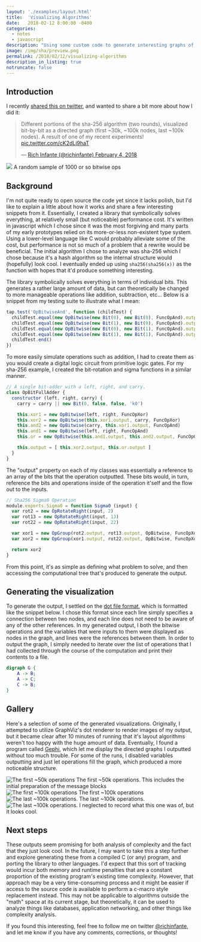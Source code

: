 ```yaml
---
layout: './examples/layout.html'
title:  'Visualizing Algorithms'
date:   2018-02-12 8:00:00 -0400
categories: 
  - notes
  - javascript
description: "Using some custom code to generate interesting graphs of algorithmic operations."
image: /img/sha/preview.png
permalink: /2018/02/12/visualizing-algorithms
description_in_listing: true
notruncate: false
---
```


<script slot="javascript" src="https://richinfante.com/script.js"></script>
<link slot="stylesheet" rel="stylesheet" href="https://richinfante.com/styles.css"/>

## Introduction

I recently  <a href="https://twitter.com/richinfante/status/959984976090619904">shared this on twitter</a>, and wanted to share a bit more about how I did it:

<blockquote class="twitter-tweet" data-lang="en"><p lang="en" dir="ltr">Different portions of the sha-256 algorithm (two rounds), visualized bit-by-bit as a directed graph (first ~30k, ~100k nodes, last ~100k nodes). A result of one of my recent experiments! <a href="https://t.co/cK2dLj9haT">pic.twitter.com/cK2dLj9haT</a></p>&mdash; <a href="https://twitter.com/richinfante/status/959984976090619904">Rich Infante (@richinfante) February 4, 2018</a></blockquote>

<div class="image-wrapper">
  <div class="image">
    <img src="/img/sha/fish.png" label="A random sample of 1000 or so bitwise ops">
    <label>A random sample of 1000 or so bitwise ops</label>
  </div>
</div>

## Background

I'm not quite ready to open source the code yet since it lacks polish, but I'd like to explain a little about how it works and share a few interesting snippets from it. Essentially, I created a library that symbolically solves everything, at relatively small (but noticeable) performance cost. It's written in javascript which I chose since it was the most forgiving and many parts of my early prototypes relied on its more-or-less non-existent type system. Using a lower-level language like C would probably alleviate some of the cost, but performance is not so much of a problem that a rewrite would be beneficial. The initial algorithm I chose to analyze was sha-256 which I chose because it's a hash algorithm so the internal structure would (hopefully) look cool. I eventually ended up using `sha256(sha256(x))` as the function with hopes that it'd produce something interesting.

The library symbolically solves everything in terms of individual bits. This generates a rather large amount of data, but can theoretically be changed to more manageable operations like addition, subtraction, etc... Below is a snippet from my testing suite to illustrate what I mean:

```js
tap.test('OpBitwiseAnd', function (childTest) {
  childTest.equal(new OpBitwise(new Bit(0), new Bit(0), FuncOpAnd).output.value, 0)
  childTest.equal(new OpBitwise(new Bit(1), new Bit(0), FuncOpAnd).output.value, 0)
  childTest.equal(new OpBitwise(new Bit(0), new Bit(1), FuncOpAnd).output.value, 0)
  childTest.equal(new OpBitwise(new Bit(1), new Bit(1), FuncOpAnd).output.value, 1)
  childTest.end()
})
```

To more easily simulate operations such as addition, I had to create them as you would create a digital logic circuit from primitive logic gates. For my sha-256 example, I created the bit-rotation and sigma functions in a similar manner.

```js
// A single bit-adder with a left, right, and carry.
class OpBitFullAdder {
  constructor (left, right, carry) {
    carry = carry || new Bit(0, false, false, 'k0')

    this.xor1 = new OpBitwise(left, right, FuncOpXor)
    this.xor2 = new OpBitwise(this.xor1.output, carry, FuncOpXor)
    this.and2 = new OpBitwise(carry, this.xor1.output, FuncOpAnd)
    this.and1 = new OpBitwise(left, right, FuncOpAnd)
    this.or = new OpBitwise(this.and1.output, this.and2.output, FuncOpOr)

    this.output = [ this.xor2.output, this.or.output ]
  }
}
```

The "output" property on each of my classes was essentially a reference to an array of the bits that the operation outputted. These bits would, in turn, reference the bits and operations inside of the operation it'self and the flow out to the inputs.

```js
// Sha256 Sigma0 Operation
module.exports.Sigma0 = function Sigma0 (input) {
  var rot2 = new OpRotateRight(input, 2)
  var rot13 = new OpRotateRight(input, 13)
  var rot22 = new OpRotateRight(input, 22)

  var xor1 = new OpGroup(rot2.output, rot13.output, OpBitwise, FuncOpXor)
  var xor2 = new OpGroup(xor1.output, rot22.output, OpBitwise, FuncOpXor)

  return xor2
}
```

From this point, it's as simple as defining what problem to solve, and then accessing the computational tree that's produced to generate the output.

## Generating the visualization
To generate the output, I settled on the [dot file format](https://en.wikipedia.org/wiki/DOT_(graph_description_language)), which is formatted like the snippet below. I chose this format since each line simply specifies a connection between two nodes, and each line does not need to be aware of any of the other references. In my generated output, I both the bitwise operations and the variables that were inputs to them were displayed as nodes in the graph, and lines were the references between them. In order to output the graph, I simply needed to iterate over the list of operations that I had collected through the course of the computation and print their contents to a file.

```dot
digraph G {
    A -> B;
    A -> C;
    C -> B;
}
```

## Gallery
Here's a selection of some of the generated visualizations. Originally, I attempted to utilize GraphViz's dot renderer to render images of my output, but it became clear after 10 minutes of running that it's layout algorithms weren't too happy with the huge amount of data. Eventually, I found a program called [Gephi](https://gephi.org/), which let me display the directed graphs I outputted without too much trouble. For some of the runs, I disabled variables outputting and just let operations fill the graph, which produced a more noticeable structure.


<div class="image-wrapper">
  <div class="image">
    <img src="/img/sha/shabeginning-50k.png" alt="The first ~50k operations">
    <label>The first ~50k operations. This includes the initial preparation of the message blocks</label>
  </div>
</div>

<div class="image-wrapper">
  <div class="image">
    <img src="/img/sha/first100k.png" alt="The first ~100k operations">
    <label>The first ~100k operations</label>
  </div>
</div>

<div class="image-wrapper">
  <div class="image">
    <img src="/img/sha/sha256-100k.png" alt="The last ~100k operations.">
    <label>The last ~100k operations.</label>
  </div>
</div>

<div class="image-wrapper">
  <div class="image">
    <img src="/img/sha/doublesnake.png" alt="The last ~100k operations.">
    <label>I neglected to record what this one was of, but it looks cool.</label>
  </div>
</div>

## Next steps

These outputs seem promising for both analysis of complexity and the fact that they just look cool. In the future, I may want to take this a step further and explore generating these from a compiled C (or any) program, and porting the library to other languages. I'd expect that this sort of tracking would incur both memory and runtime penalties that are a constant proportion of the existing program's existing time complexity. However, that approach may be a very time-consuming process and it might be easier if access to the source code is available to perform a c-macro style replacement instead. This may not be applicable to algorithms outside the "math" space at its current stage, but theoretically, it can be used to analyze things like databases, application networking, and other things like complexity analysis.

If you found this interesting, feel free to follow me on twitter <a href="https://twitter.com/richinfante">@richinfante</a>, and let me know if you have any comments, corrections, or thoughts!
